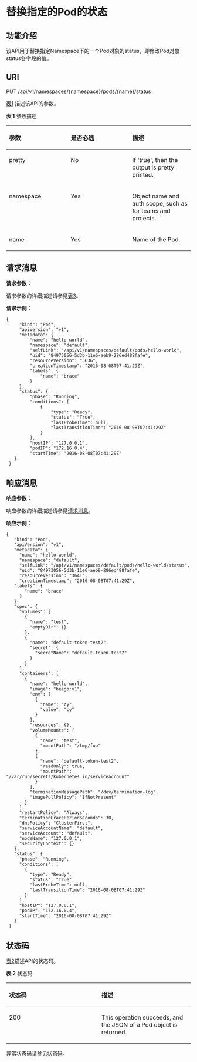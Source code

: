 # 替换指定的Pod的状态<a name="cce_02_0038"></a>

## 功能介绍<a name="s14b3085e84f44f248c15900b7a9ae75e"></a>

该API用于替换指定Namespace下的一个Pod对象的status，即修改Pod对象status各字段的值。

## URI<a name="s2146020c33a84ca5aa9bc6e54586edc9"></a>

PUT /api/v1/namespaces/\{namespace\}/pods/\{name\}/status

[表1](#zh-cn_topic_0079614908_table13708463)  描述该API的参数。

**表 1**  参数描述

<a name="zh-cn_topic_0079614908_table13708463"></a>
<table><thead align="left"><tr id="zh-cn_topic_0079614908_row53056665"><th class="cellrowborder" valign="top" width="33.33333333333333%" id="mcps1.2.4.1.1"><p id="zh-cn_topic_0079614908_p2622637"><a name="zh-cn_topic_0079614908_p2622637"></a><a name="zh-cn_topic_0079614908_p2622637"></a>参数</p>
</th>
<th class="cellrowborder" valign="top" width="33.33333333333333%" id="mcps1.2.4.1.2"><p id="p25672384203057"><a name="p25672384203057"></a><a name="p25672384203057"></a>是否必选</p>
</th>
<th class="cellrowborder" valign="top" width="33.33333333333333%" id="mcps1.2.4.1.3"><p id="p66197242203057"><a name="p66197242203057"></a><a name="p66197242203057"></a>描述</p>
</th>
</tr>
</thead>
<tbody><tr id="zh-cn_topic_0079614908_row60209123"><td class="cellrowborder" valign="top" width="33.33333333333333%" headers="mcps1.2.4.1.1 "><p id="zh-cn_topic_0079614908_p45100793"><a name="zh-cn_topic_0079614908_p45100793"></a><a name="zh-cn_topic_0079614908_p45100793"></a>pretty</p>
</td>
<td class="cellrowborder" valign="top" width="33.33333333333333%" headers="mcps1.2.4.1.2 "><p id="zh-cn_topic_0079614908_p29285587"><a name="zh-cn_topic_0079614908_p29285587"></a><a name="zh-cn_topic_0079614908_p29285587"></a>No</p>
</td>
<td class="cellrowborder" valign="top" width="33.33333333333333%" headers="mcps1.2.4.1.3 "><p id="zh-cn_topic_0079614908_p23322329"><a name="zh-cn_topic_0079614908_p23322329"></a><a name="zh-cn_topic_0079614908_p23322329"></a>If 'true', then the output is pretty printed.</p>
</td>
</tr>
<tr id="zh-cn_topic_0079614908_row16574033"><td class="cellrowborder" valign="top" width="33.33333333333333%" headers="mcps1.2.4.1.1 "><p id="zh-cn_topic_0079614908_p319438"><a name="zh-cn_topic_0079614908_p319438"></a><a name="zh-cn_topic_0079614908_p319438"></a>namespace</p>
</td>
<td class="cellrowborder" valign="top" width="33.33333333333333%" headers="mcps1.2.4.1.2 "><p id="zh-cn_topic_0079614908_p25874536"><a name="zh-cn_topic_0079614908_p25874536"></a><a name="zh-cn_topic_0079614908_p25874536"></a>Yes</p>
</td>
<td class="cellrowborder" valign="top" width="33.33333333333333%" headers="mcps1.2.4.1.3 "><p id="zh-cn_topic_0079614908_p15462662"><a name="zh-cn_topic_0079614908_p15462662"></a><a name="zh-cn_topic_0079614908_p15462662"></a>Object name and auth scope, such as for teams and projects.</p>
</td>
</tr>
<tr id="zh-cn_topic_0079614908_row4946234"><td class="cellrowborder" valign="top" width="33.33333333333333%" headers="mcps1.2.4.1.1 "><p id="zh-cn_topic_0079614908_p65100698"><a name="zh-cn_topic_0079614908_p65100698"></a><a name="zh-cn_topic_0079614908_p65100698"></a>name</p>
</td>
<td class="cellrowborder" valign="top" width="33.33333333333333%" headers="mcps1.2.4.1.2 "><p id="zh-cn_topic_0079614908_p38665203"><a name="zh-cn_topic_0079614908_p38665203"></a><a name="zh-cn_topic_0079614908_p38665203"></a>Yes</p>
</td>
<td class="cellrowborder" valign="top" width="33.33333333333333%" headers="mcps1.2.4.1.3 "><p id="zh-cn_topic_0079614908_p44873708"><a name="zh-cn_topic_0079614908_p44873708"></a><a name="zh-cn_topic_0079614908_p44873708"></a>Name of the Pod.</p>
</td>
</tr>
</tbody>
</table>

## 请求消息<a name="zh-cn_topic_0079614908_ref458608140"></a>

**请求参数：**

请求参数的详细描述请参见[表3](公共响应参数.md#zh-cn_topic_0079614930_table52931650)。

**请求示例：**

```
{ 
     "kind": "Pod", 
     "apiVersion": "v1", 
     "metadata": { 
         "name": "hello-world", 
         "namespace": "default", 
         "selfLink": "/api/v1/namespaces/default/pods/hello-world", 
         "uid": "84973056-5d3b-11e6-aeb9-286ed488fafe", 
         "resourceVersion": "3636", 
         "creationTimestamp": "2016-08-08T07:41:29Z", 
         "labels": { 
             "name": "brace" 
         } 
     }, 
     "status": { 
         "phase": "Running", 
         "conditions": [ 
             { 
                 "type": "Ready", 
                 "status": "True", 
                 "lastProbeTime": null, 
                 "lastTransitionTime": "2016-08-08T07:41:29Z" 
             } 
         ], 
         "hostIP": "127.0.0.1", 
         "podIP": "172.16.0.4", 
         "startTime": "2016-08-08T07:41:29Z" 
   } 
 }
```

## 响应消息<a name="s279a234cda4443f0afa7d8de9b799a5a"></a>

**响应参数：**

响应参数的详细描述请参见[请求消息](#zh-cn_topic_0079614908_ref458608140)。

**响应示例：**

```
{ 
   "kind": "Pod", 
   "apiVersion": "v1", 
   "metadata": { 
     "name": "hello-world", 
     "namespace": "default", 
     "selfLink": "/api/v1/namespaces/default/pods/hello-world/status", 
     "uid": "84973056-5d3b-11e6-aeb9-286ed488fafe", 
     "resourceVersion": "3641", 
     "creationTimestamp": "2016-08-08T07:41:29Z", 
   "labels": { 
       "name": "brace" 
     } 
   }, 
   "spec": { 
     "volumes": [ 
       { 
         "name": "test", 
         "emptyDir": {} 
       }, 
       { 
         "name": "default-token-test2", 
         "secret": { 
           "secretName": "default-token-test2" 
         } 
       } 
     ], 
     "containers": [ 
       { 
         "name": "hello-world", 
         "image": "beego:v1", 
         "env": [ 
           { 
             "name": "cy", 
             "value": "cy" 
           } 
         ], 
         "resources": {}, 
         "volumeMounts": [ 
           { 
             "name": "test", 
             "mountPath": "/tmp/foo" 
           }, 
           { 
             "name": "default-token-test2", 
             "readOnly": true, 
             "mountPath": "/var/run/secrets/kubernetes.io/serviceaccount" 
           } 
         ], 
         "terminationMessagePath": "/dev/termination-log", 
         "imagePullPolicy": "IfNotPresent" 
       } 
     ], 
     "restartPolicy": "Always", 
     "terminationGracePeriodSeconds": 30, 
     "dnsPolicy": "ClusterFirst", 
     "serviceAccountName": "default", 
     "serviceAccount": "default", 
     "nodeName": "127.0.0.1", 
     "securityContext": {} 
   }, 
   "status": { 
     "phase": "Running", 
     "conditions": [ 
       { 
         "type": "Ready", 
         "status": "True", 
         "lastProbeTime": null, 
         "lastTransitionTime": "2016-08-08T07:41:29Z" 
       } 
     ], 
     "hostIP": "127.0.0.1", 
     "podIP": "172.16.0.4", 
     "startTime": "2016-08-08T07:41:29Z" 
   } 
 }
```

## 状态码<a name="s8a2da3e1bb8a49d2af7cf2027ab3fea0"></a>

[表2](#zh-cn_topic_0079614908_table56267310)描述API的状态码。

**表 2**  状态码

<a name="zh-cn_topic_0079614908_table56267310"></a>
<table><thead align="left"><tr id="zh-cn_topic_0079614908_row31065142"><th class="cellrowborder" valign="top" width="50%" id="mcps1.2.3.1.1"><p id="p26385296203057"><a name="p26385296203057"></a><a name="p26385296203057"></a>状态码</p>
</th>
<th class="cellrowborder" valign="top" width="50%" id="mcps1.2.3.1.2"><p id="p56834228203057"><a name="p56834228203057"></a><a name="p56834228203057"></a>描述</p>
</th>
</tr>
</thead>
<tbody><tr id="zh-cn_topic_0079614908_row39832915"><td class="cellrowborder" valign="top" width="50%" headers="mcps1.2.3.1.1 "><p id="zh-cn_topic_0079614908_p5240702"><a name="zh-cn_topic_0079614908_p5240702"></a><a name="zh-cn_topic_0079614908_p5240702"></a>200</p>
</td>
<td class="cellrowborder" valign="top" width="50%" headers="mcps1.2.3.1.2 "><p id="zh-cn_topic_0079614908_p21843730"><a name="zh-cn_topic_0079614908_p21843730"></a><a name="zh-cn_topic_0079614908_p21843730"></a>This operation succeeds, and the JSON of a Pod object is returned.</p>
</td>
</tr>
</tbody>
</table>

异常状态码请参见[状态码](状态码.md)。

